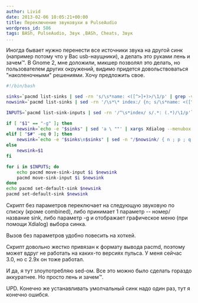 ```yaml
---
author: Livid
date: 2013-02-06 10:05:21+00:00
title: Переключение звуковухи в PulseAudio
wordpress_id: 586
tags: BASh, PulseAudio, Звук ,BASh, Cheats, Звук
...
```


Иногда бывает нужно перенести все источники звука на другой синк
(например потому что у Вас usb-наущники), а делать это руками лень и
зачем™. В Gnome 2, мне доложили, микшер позволял это делать, но
пользователем других окружений, видимо придется довольствоваться
"наколеночными" решениями. Хочу предложить свое.

<!--more-->



```bash
#!/bin/bash

sinks=`pacmd list-sinks | sed -rn 's/\s*name: <([^>]+)>/\1/p' | grep -v combined`
nowsink=`pacmd list-sinks | sed -rn '/\s*\* index:/ {n; s/\s*name: <([^>]+)>/\1/p}'`

INPUTS=`pacmd list-sink-inputs | sed -rn '/^\s*index/ s/.*: (.*)/\1/p'`

if [ "$1" == "-g" ]; then
    newsink=`echo -e "$sinks" | sed 'a \ ""' | xargs Xdialog --menubox 'Choose output' 10 100 3 2>&1`
elif [ "$#" -eq 0 ]; then
    newsink=`echo -e "$sinks\n$sinks" | sed -n "/$nowsink/ { n ; p ; q }"`
else
    newsink=$1
fi

for i in $INPUTS; do
    echo pacmd move-sink-input $i $newsink
    pacmd move-sink-input $i $newsink
done
echo pacmd set-default-sink $newsink
pacmd set-default-sink $newsink
```



Скрипт без параметров переключает на следующую звуковую по списку (кроме
combined), либо принимает 1 параметр -- номер/название sink, либо
параметр -g и отображает графическое меню (при помощи Xdialog) выбора
синка.

Вызов без параметров удобно повесить на хоткей.

Скрипт довольно жестко привязан к формату вывода pacmd, поэтому может
вдруг не работать на каких-то версиях пульса. У меня сейчас 3.0, но c
2.9х он тоже работал.

И да, я тут злоупотребляю sed-ом. Все это можно было сделать гораздо
аккуратнее. Но просто лень и зачем™.

UPD. Конечно же устанавливать умолчальный синк надо один раз, тут я
конечно ошибся.
